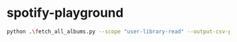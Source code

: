 # spotify-playground

```bash
python .\fetch_all_albums.py --scope "user-library-read" --output-csv-path "./all_albums.csv"
```
